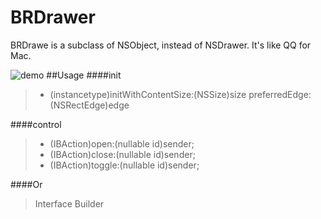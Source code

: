 # BRDrawer
BRDrawe is a subclass of NSObject, instead of NSDrawer. It's like QQ for Mac.

![demo](https://github.com/BokkkRottt/BRDrawer/blob/master/TestDrawer/TestDrawer/demo.gif)
##Usage
####init
> - (instancetype)initWithContentSize:(NSSize)size preferredEdge:(NSRectEdge)edge

####control
> - (IBAction)open:(nullable id)sender;
> - (IBAction)close:(nullable id)sender;
> - (IBAction)toggle:(nullable id)sender;

####Or
> Interface Builder
